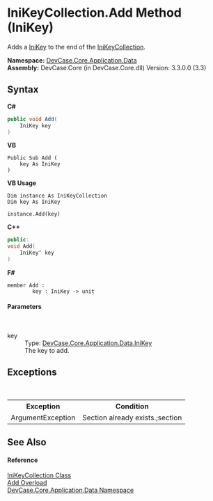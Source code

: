 # IniKeyCollection.Add Method (IniKey)
 

Adds a <a href="T_DevCase_Core_Application_Data_IniKey">IniKey</a> to the end of the <a href="T_DevCase_Core_Application_Data_IniKeyCollection">IniKeyCollection</a>.

**Namespace:**&nbsp;<a href="N_DevCase_Core_Application_Data">DevCase.Core.Application.Data</a><br />**Assembly:**&nbsp;DevCase.Core (in DevCase.Core.dll) Version: 3.3.0.0 (3.3)

## Syntax

**C#**<br />
``` C#
public void Add(
	IniKey key
)
```

**VB**<br />
``` VB
Public Sub Add ( 
	key As IniKey
)
```

**VB Usage**<br />
``` VB Usage
Dim instance As IniKeyCollection
Dim key As IniKey

instance.Add(key)
```

**C++**<br />
``` C++
public:
void Add(
	IniKey^ key
)
```

**F#**<br />
``` F#
member Add : 
        key : IniKey -> unit 

```


#### Parameters
&nbsp;<dl><dt>key</dt><dd>Type: <a href="T_DevCase_Core_Application_Data_IniKey">DevCase.Core.Application.Data.IniKey</a><br />The key to add.</dd></dl>

## Exceptions
&nbsp;<table><tr><th>Exception</th><th>Condition</th></tr><tr><td>ArgumentException</td><td>Section already exists.;section</td></tr></table>

## See Also


#### Reference
<a href="T_DevCase_Core_Application_Data_IniKeyCollection">IniKeyCollection Class</a><br /><a href="Overload_DevCase_Core_Application_Data_IniKeyCollection_Add">Add Overload</a><br /><a href="N_DevCase_Core_Application_Data">DevCase.Core.Application.Data Namespace</a><br />